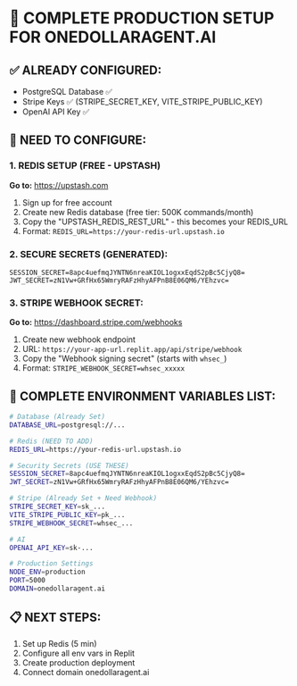 # 🚀 COMPLETE PRODUCTION SETUP FOR ONEDOLLARAGENT.AI

## ✅ ALREADY CONFIGURED:
- PostgreSQL Database ✅
- Stripe Keys ✅ (STRIPE_SECRET_KEY, VITE_STRIPE_PUBLIC_KEY)
- OpenAI API Key ✅

## 🔧 NEED TO CONFIGURE:

### 1. REDIS SETUP (FREE - UPSTASH)
**Go to:** https://upstash.com
1. Sign up for free account
2. Create new Redis database (free tier: 500K commands/month)
3. Copy the "UPSTASH_REDIS_REST_URL" - this becomes your REDIS_URL
4. Format: `REDIS_URL=https://your-redis-url.upstash.io`

### 2. SECURE SECRETS (GENERATED):
```
SESSION_SECRET=8apc4uefmqJYNTN6nreaKIOL1ogxxEqdS2pBc5CjyQ8=
JWT_SECRET=zN1Vw+GRfHx65WmryRAFzHhyAFPnB8E06QM6/YEhzvc=
```

### 3. STRIPE WEBHOOK SECRET:
**Go to:** https://dashboard.stripe.com/webhooks
1. Create new webhook endpoint
2. URL: `https://your-app-url.replit.app/api/stripe/webhook`
3. Copy the "Webhook signing secret" (starts with `whsec_`)
4. Format: `STRIPE_WEBHOOK_SECRET=whsec_xxxxx`

## 🔧 COMPLETE ENVIRONMENT VARIABLES LIST:

```bash
# Database (Already Set)
DATABASE_URL=postgresql://...

# Redis (NEED TO ADD)
REDIS_URL=https://your-redis-url.upstash.io

# Security Secrets (USE THESE)
SESSION_SECRET=8apc4uefmqJYNTN6nreaKIOL1ogxxEqdS2pBc5CjyQ8=
JWT_SECRET=zN1Vw+GRfHx65WmryRAFzHhyAFPnB8E06QM6/YEhzvc=

# Stripe (Already Set + Need Webhook)
STRIPE_SECRET_KEY=sk_...
VITE_STRIPE_PUBLIC_KEY=pk_...
STRIPE_WEBHOOK_SECRET=whsec_...

# AI
OPENAI_API_KEY=sk-...

# Production Settings
NODE_ENV=production
PORT=5000
DOMAIN=onedollaragent.ai
```

## 📋 NEXT STEPS:
1. Set up Redis (5 min)
2. Configure all env vars in Replit
3. Create production deployment
4. Connect domain onedollaragent.ai
